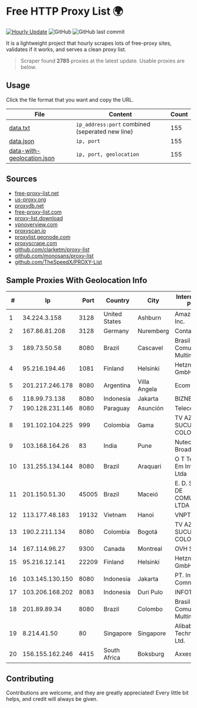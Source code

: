 
# Free HTTP Proxy List 🌍

[![Hourly Update](https://github.com/mertguvencli/http-proxy-list/actions/workflows/main.yml/badge.svg?branch=main)](https://github.com/mertguvencli/http-proxy-list/actions/workflows/main.yml)
![GitHub](https://img.shields.io/github/license/mertguvencli/http-proxy-list)
![GitHub last commit](https://img.shields.io/github/last-commit/mertguvencli/http-proxy-list)

It is a lightweight project that hourly scrapes lots of free-proxy sites, validates if it works, and serves a clean proxy list.


> Scraper found **2785** proxies at the latest update. Usable proxies are below.

## Usage

Click the file format that you want and copy the URL.


|File|Content|Count|
|----|-------|-----|
|[data.txt](https://raw.githubusercontent.com/mertguvencli/http-proxy-list/main/proxy-list/data.txt)|`ip_address:port` combined (seperated new line)|155|
|[data.json](https://raw.githubusercontent.com/mertguvencli/http-proxy-list/main/proxy-list/data.json)|`ip, port`|155|
|[data-with-geolocation.json](https://raw.githubusercontent.com/mertguvencli/http-proxy-list/main/proxy-list/data-with-geolocation.json)|`ip, port, geolocation`|155|

## Sources

* [free-proxy-list.net](https://free-proxy-list.net)
* [us-proxy.org](https://www.us-proxy.org)
* [proxydb.net](http://proxydb.net)
* [free-proxy-list.com](https://free-proxy-list.com/?page=&port=&type%5B%5D=http&type%5B%5D=https&up_time=0&search=Search)
* [proxy-list.download](https://www.proxy-list.download/HTTP)
* [vpnoverview.com](https://vpnoverview.com/privacy/anonymous-browsing/free-proxy-servers)
* [proxyscan.io](https://www.proxyscan.io)
* [proxylist.geonode.com](https://proxylist.geonode.com/api/proxy-list?limit=300&page=1&sort_by=lastChecked&sort_type=desc&protocols=http,https)
* [proxyscrape.com](https://api.proxyscrape.com/v2/?request=displayproxies&protocol=http&timeout=10000&country=all&ssl=all&anonymity=all)
* [github.com/clarketm/proxy-list](https://raw.githubusercontent.com/clarketm/proxy-list/master/proxy-list-raw.txt)
* [github.com/monosans/proxy-list](https://raw.githubusercontent.com/monosans/proxy-list/main/proxies/http.txt)
* [github.com/TheSpeedX/PROXY-List](https://raw.githubusercontent.com/TheSpeedX/PROXY-List/master/http.txt)


## Sample Proxies With Geolocation Info

|#|Ip|Port|Country|City|Internet Service Provider|
|-|--|----|-------|----|-------------------------|
|1|34.224.3.158|3128|United States|Ashburn|Amazon.com, Inc.|
|2|167.86.81.208|3128|Germany|Nuremberg|Contabo GmbH|
|3|189.73.50.58|8080|Brazil|Cascavel|Brasil Telecom Comunicacao Multimidia S.A|
|4|95.216.194.46|1081|Finland|Helsinki|Hetzner Online GmbH|
|5|201.217.246.178|8080|Argentina|Villa Angela|Ecom Chaco S.A.|
|6|118.99.73.138|8080|Indonesia|Jakarta|BIZNET|
|7|190.128.231.146|8080|Paraguay|Asunción|Telecel S.A.|
|8|191.102.104.225|999|Colombia|Gama|TV AZTECA SUCURSAL COLOMBIA|
|9|103.168.164.26|83|India|Pune|Nutech Broadband|
|10|131.255.134.144|8080|Brazil|Araquari|O T Tecnologia Em InformÔtica Ltda|
|11|201.150.51.30|45005|Brazil|Maceió|E. D. SERVIÔOS DE COMUNICAÔÔES LTDA|
|12|113.177.48.183|19132|Vietnam|Hanoi|VNPT|
|13|190.2.211.134|8080|Colombia|Bogotá|TV AZTECA SUCURSAL COLOMBIA|
|14|167.114.96.27|9300|Canada|Montreal|OVH SAS|
|15|95.216.12.141|22209|Finland|Helsinki|Hetzner Online GmbH|
|16|103.145.130.150|8080|Indonesia|Jakarta|PT. Indonesia Comnets Plus|
|17|103.206.168.202|8083|Indonesia|Duri Pulo|INFOTEK|
|18|201.89.89.34|8080|Brazil|Colombo|Brasil Telecom Comunicacao Multimidia S.A|
|19|8.214.41.50|80|Singapore|Singapore|Alibaba (US) Technology Co., Ltd.|
|20|156.155.162.246|4415|South Africa|Boksburg|AxxessNetworks|



## Contributing

Contributions are welcome, and they are greatly appreciated! Every
little bit helps, and credit will always be given.

